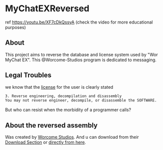 # MyChatEXReversed
ref https://youtu.be/XF7cDkQssyA (check the video for more educational purposes)

## About
This project aims to reverse the database and license system used by "Wor MyChat EX". This @Worcome-Studios program is dedicated to messaging.

## Legal Troubles
we know that the [license](http://worcomestudios.comule.com/WSS_Structure/AppHelper/AboutApps/WorMyChatEX.html) for the user is clearly stated 
```sh
3. Reverse engineering, decompilation and disassembly
You may not reverse engineer, decompile, or disassemble the SOFTWARE.
  ```
But who can resist when the morbidity of a programmer calls?

## About the reversed assembly
Was created by [Worcome Studios](http://worcomestudios.comule.com). And u can download from their [Download Section](http://worcomestudios.comule.com/Descargas.html) or [directly from here](https://www.dropbox.com/s/m0lw5y1lhmz33bh/Wor%20MyChat%20EX.zip?dl=1).
